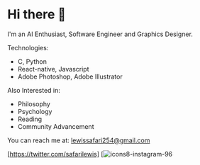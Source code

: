 # Hi there 👋

I'm an AI Enthusiast, Software Engineer and Graphics Designer.

Technologies:
- C, Python
- React-native, Javascript
- Adobe Photoshop, Adobe Illustrator

Also Interested in:
- Philosophy
- Psychology
- Reading
- Community Advancement

You can reach me at: lewissafari254@gmail.com 

[https://twitter.com/safarilewis]
[![icons8-instagram-96](https://user-images.githubusercontent.com/39191404/172035721-8f17c656-1138-445b-9615-edebb214a964.png)


<!--
**safarilewis/safarilewis** is a ✨ _special_ ✨ repository because its `README.md` (this file) appears on your GitHub profile.

Here are some ideas to get you started:

- 🔭 I’m currently working on ...
- 🌱 I’m currently learning ...
- 👯 I’m looking to collaborate on ...
- 🤔 I’m looking for help with ...
- 💬 Ask me about ...
- 📫 How to reach me: ...
- 😄 Pronouns: ...
- ⚡ Fun fact: ...
-->
